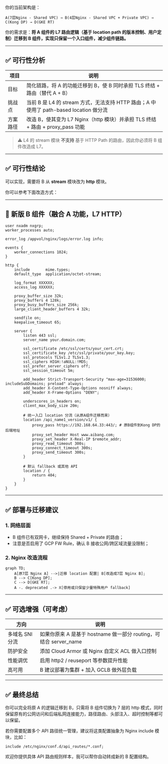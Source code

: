 你的当前架构是：

```
A(7层Nginx - Shared VPC) → B(4层Nginx - Shared VPC + Private VPC) → C(Kong DP) → D(GKE RT)
```

你的需求是：**将 A 组件的 L7 路由逻辑（基于 location path 的版本控制、用户定制）迁移到 B 组件，实现只保留一个入口组件，减少组件链路。**

---

## ✅ 可行性分析

| 项目   | 说明                                                                 |
| ------ | -------------------------------------------------------------------- |
| 目标   | 简化链路，将 A 的功能迁移到 B，使 B 同时承担 TLS 终结 + 路由（替代 A + B） |
| 挑战点 | 当前 B 是 L4 的 stream 方式，无法支持 HTTP 路由；A 中使用了 path-based location 做分流 |
| 方案路径 | 改造 B，使其变为 L7 Nginx（http 模块）并承担 TLS 终结 + 路由 + proxy_pass 功能 |

> ⚠️ L4 的 stream 模块 **不支持** 基于 HTTP Path 的路由，因此你必须将 B 组件改造成 L7。

---

## ✅ 可行性结论

可以实现，需要将 B 从 **stream** 模块改为 **http** 模块。

你可以参考下面改造方式：

---

## 🔧 新版 B 组件（融合 A 功能，L7 HTTP）

```nginx
user nxadm nxgrp;
worker_processes auto;

error_log /appvol/nginx/logs/error.log info;

events {
    worker_connections 1024;
}

http {
    include       mime.types;
    default_type  application/octet-stream;

    log_format XXXXXX;
    access_log XXXXXX;

    proxy_buffer_size 32k;
    proxy_buffers 4 128k;
    proxy_busy_buffers_size 256k;
    large_client_header_buffers 4 32k;

    sendfile on;
    keepalive_timeout 65;

    server {
        listen 443 ssl;
        server_name your.domain.com;

        ssl_certificate /etc/ssl/certs/your_cert.crt;
        ssl_certificate_key /etc/ssl/private/your_key.key;
        ssl_protocols TLSv1.2 TLSv1.3;
        ssl_ciphers HIGH:!aNULL:!MD5;
        ssl_prefer_server_ciphers off;
        ssl_session_timeout 5m;

        add_header Strict-Transport-Security "max-age=31536000; includeSubDomains; preload" always;
        add_header X-Content-Type-Options nosniff always;
        add_header X-Frame-Options "DENY";

        underscores_in_headers on;
        client_max_body_size 20m;

        # 统一入口 location 分流（从原A组件迁移而来）
        location /api_name1_version/v1/ {
            proxy_pass https://192.168.64.33:443/; # 原B组件到Kong DP的后端地址
            proxy_set_header Host www.aibang.com;
            proxy_set_header X-Real-IP $remote_addr;
            proxy_read_timeout 300s;
            proxy_connect_timeout 300s;
            proxy_send_timeout 300s;
        }

        # 默认 fallback 或其他 API
        location / {
            return 404;
        }
    }
}
```

---

## ✅ 部署与迁移建议

### 1. 网络层面

- B 组件已有双网卡，继续保持 Shared + Private 的路由；
- 注意是否启用了 GCP FW Rule，确认 B 接收公网/跨区域流量没限制；

### 2. Nginx 改造流程

```mermaid
graph TD;
    A[原7层 Nginx A] -->|迁移 location 配置| B[改造成7层 Nginx B];
    B --> C[Kong DP];
    C --> D[GKE RT];
    A -. deprecated .-> X[停用或只保留少量特殊用户 fallback]
```

---

## ✅ 可选增强（可考虑）

| 方向           | 说明                                                         |
| -------------- | ------------------------------------------------------------ |
| 多域名 SNI 分流 | 如果你原来 A 是基于 hostname 做一部分 routing，可结合 server_name |
| 防护安全       | 添加 Cloud Armor 或 Nginx 自定义 ACL 做入口控制              |
| 性能调优       | 启用 http2 / reuseport 等参数提升性能                        |
| 高可用         | B 建议部署为集群 + 加入 GCLB 做外层负载                      |

---

## ✅ 最终总结

你可以完全将原 A 的逻辑迁移到 B，只需将 B 组件切换为 7 层的 http 模式，同时保留原有的公网访问和后端私网连接能力，路径路由、头部注入、超时控制等都可以保留。

若你需要配置多个 API 路径统一管理，建议将这类配置抽象为 Nginx include 模块，比如：

```nginx
include /etc/nginx/conf.d/api_routes/*.conf;
```

欢迎你提供具体 API 路由规则样本，我可以帮你自动转成新的 B 配置结构。